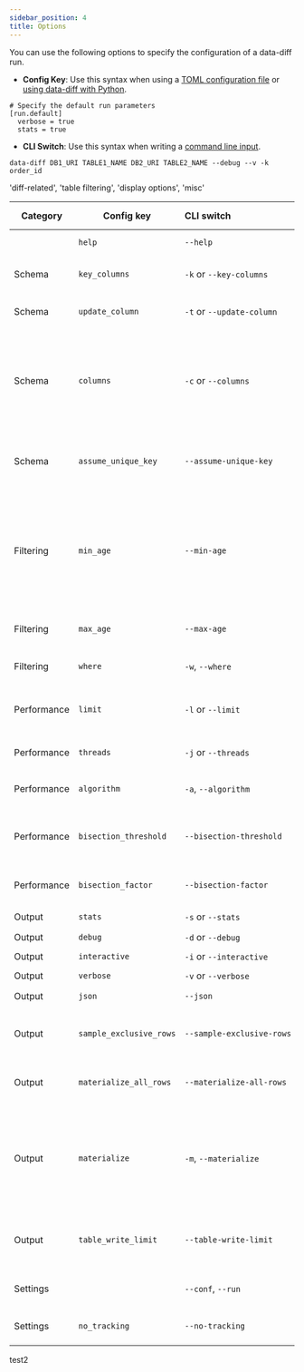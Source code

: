 ```yaml
---
sidebar_position: 4
title: Options
---
```



You can use the following options to specify the configuration of a data-diff run.

- **Config Key**: Use this syntax when using a [TOML configuration file](./how_to_use_with_toml.md) or [using data-diff with Python](./how_to_use_with_python.md).
```
# Specify the default run parameters
[run.default]
  verbose = true
  stats = true
```

- **CLI Switch**: Use this syntax when writing a [command line input](./how_to_use_with_command_line.md).
```
data-diff DB1_URI TABLE1_NAME DB2_URI TABLE2_NAME --debug --v -k order_id
```

'diff-related', 'table filtering', 'display options', 'misc'


| Category | Config key | CLI&nbsp;switch&nbsp;&nbsp;&nbsp;&nbsp;&nbsp;&nbsp;&nbsp;&nbsp;&nbsp;&nbsp;&nbsp;&nbsp;&nbsp;&nbsp;&nbsp;&nbsp;&nbsp;&nbsp;&nbsp;&nbsp;&nbsp;&nbsp;&nbsp;&nbsp;&nbsp;&nbsp;&nbsp;&nbsp;&nbsp;&nbsp;&nbsp;&nbsp;&nbsp;&nbsp;&nbsp;&nbsp;&nbsp;&nbsp;&nbsp;| Description | Within-Database | Cross-Database |
|---|---|---|---|---|---|
| | `help` | `--help` | Show help message and exit. | ✅ | ✅ |
| Schema | `key_columns`  | `-k` or `--key-columns` | Name of the primary key column. If none provided, default is 'id'. | ✅ | ✅ |
| Schema | `update_column` | `-t` or `--update-column` | Name of updated_at/last_updated column. | ✅ | ✅ |
| Schema | `columns` | `-c` or `--columns` | Names of extra columns to compare.  Can be used more than once in the same command. Accepts a name or a pattern, like in SQL. Example: `-c col% -c another_col -c %foorb.r%` | ✅ | ✅ |
| Schema | `assume_unique_key` | `--assume-unique-key` | Skip validating the uniqueness of the key column during joindiff, which is costly in non-cloud dbs. | ✅ |  |
| Filtering | `min_age` | `--min-age` | Considers only rows older than specified. Useful for specifying replication lag. Example: `--min-age=5min` ignores rows from the last 5 minutes. Valid units: `d, days, h, hours, min, minutes, mon, months, s, seconds, w, weeks, y, years` | ✅ | ✅ |
| Filtering | `max_age` | `--max-age` | Considers only rows younger than specified. See `--min-age`. | ✅ | ✅ |
| Filtering | `where` | `-w`, `--where` | An additional 'where' expression to restrict the search space. | ✅ | ✅ |
| Performance | `limit` | `-l` or `--limit` | Maximum number of differences to find (limits maximum bandwidth and runtime). | ✅ | ✅ |
| Performance | `threads` | `-j` or `--threads` | Number of worker threads to use per database. Default=1. | ✅ | ✅ |
| Performance | `algorithm`   | `-a`, `--algorithm` | Force algorithm choice. Options: `auto`, `joindiff`, `hashdiff` | ✅ | ✅ |
| Performance | `bisection_threshold` | `--bisection-threshold` | Minimal size of segment to be split. Smaller segments will be downloaded and compared locally. |   | ✅ |
| Performance | `bisection_factor` | `--bisection-factor` | Segments per iteration. When set to 2, it performs binary search. |   | ✅ |
| Output | `stats` | `-s` or `--stats` | Print stats instead of a detailed diff. | ✅ | ✅ |
| Output | `debug` | `-d` or `--debug` | Print debug info. | ✅ | ✅ |
| Output | `interactive` | `-i` or `--interactive` | Confirm queries, implies `--debug` | ✅ | ✅ |
| Output | `verbose` | `-v` or `--verbose` | Print extra info. | ✅ | ✅ |
| Output | `json` | `--json` | Print JSONL output for machine readability. | ✅ | ✅ |
| Output | `sample_exclusive_rows` | `--sample-exclusive-rows` | Sample several rows that only appear in one of the tables, but not the other. Use with `-s`. | ✅ |  |
| Output | `materialize_all_rows` | `--materialize-all-rows` | Materialize every row, even if they are the same, instead of just the differing rows. | ✅ |  |
| Output | `materialize` | `-m`, `--materialize` | Materialize the diff results into a new table in the database. If a table exists by that name, it will be replaced. Use `%t` in the name to place a timestamp. Example: `-m test_mat_%t` | ✅ |  |
| Output | `table_write_limit` | `--table-write-limit` | Maximum number of rows to write when creating materialized or sample tables, per thread. Default=1000. | ✅ |  |
| Settings | | `--conf`, `--run` | Specify the run and configuration [from a TOML file](how_to_use_with_toml.md). | ✅ | ✅ |
| Settings | `no_tracking` | `--no-tracking` | data-diff sends home anonymous usage data. Use this to disable it. | ✅ | ✅ |
   test2